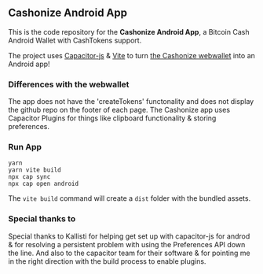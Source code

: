 ## Cashonize Android App

This is the code repository for the <b>Cashonize Android App</b>, a Bitcoin Cash Android Wallet with CashTokens support. <br>

The project uses [Capacitor-js](https://capacitorjs.com/) & [Vite](https://vitejs.dev/) to turn [the Cashonize webwallet](https://github.com/cashonize/wallet) into an Android app!

### Differences with the webwallet

The app does not have the 'createTokens' functonality and does not display the github repo on the footer of each page.
The Cashonize app uses Capacitor Plugins for things like clipboard functionality & storing preferences.

### Run App

```
yarn
yarn vite build
npx cap sync
npx cap open android
```

The `vite build` command will create a `dist` folder with the bundled assets.

###  Special thanks to

Special thanks to Kallisti for helping get set up with capacitor-js for androd & for resolving a persistent problem with using the Preferences API down the line.
And also to the capacitor team for their software & for pointing me in the right direction with the build process to enable plugins.
